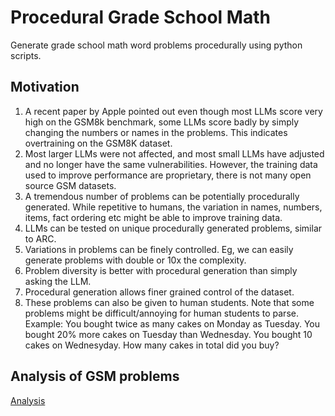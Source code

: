 # Procedural Grade School Math

Generate grade school math word problems procedurally using python scripts.

## Motivation

1. A recent paper by Apple pointed out even though most LLMs score very high on the GSM8k benchmark, some LLMs score badly by simply changing the numbers or names in the problems. This indicates overtraining on the GSM8K dataset.
2. Most larger LLMs were not affected, and most small LLMs have adjusted and no longer have the same vulnerabilities. However, the training data used to improve performance are proprietary, there is not many open source GSM datasets.
3. A tremendous number of problems can be potentially procedurally generated. While repetitive to humans, the variation in names, numbers, items, fact ordering etc might be able to improve training data.
4. LLMs can be tested on unique procedurally generated problems, similar to ARC.
5. Variations in problems can be finely controlled. Eg, we can easily generate problems with double or 10x the complexity.
6. Problem diversity is better with procedural generation than simply asking the LLM.
7. Procedural generation allows finer grained control of the dataset.
8. These problems can also be given to human students. Note that some problems might be difficult/annoying for human students to parse. Example: You bought twice as many cakes on Monday as Tuesday. You bought 20% more cakes on Tuesday than Wednesday. You bought 10 cakes on Wednesyday. How many cakes in total did you buy?

## Analysis of GSM problems
[Analysis](Analysis.md)
